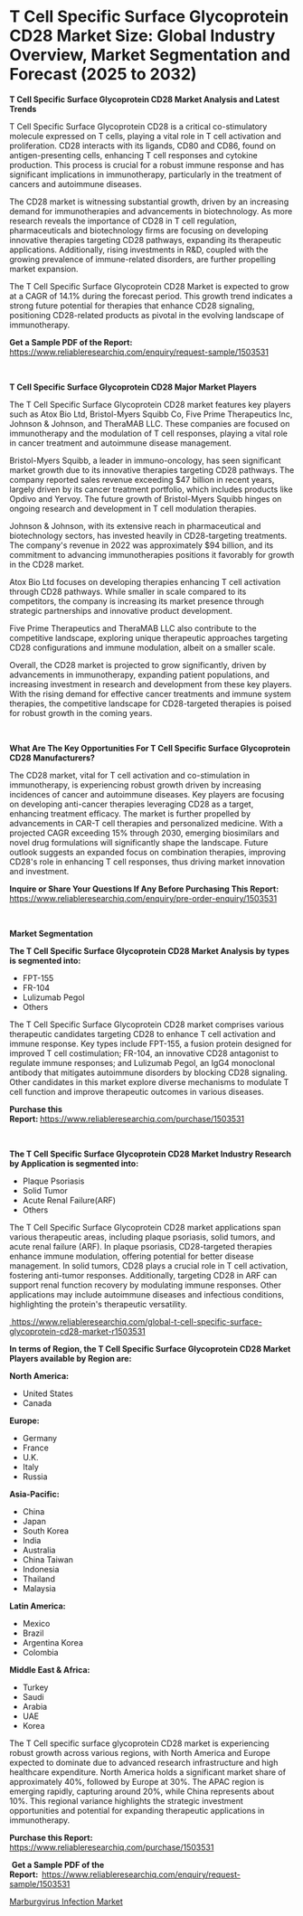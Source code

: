 <p><h1>T Cell Specific Surface Glycoprotein CD28 Market Size: Global Industry Overview, Market Segmentation and Forecast (2025 to 2032)</h1></p><p><strong>T Cell Specific Surface Glycoprotein CD28 Market Analysis and Latest Trends</strong></p>
<p><p>T Cell Specific Surface Glycoprotein CD28 is a critical co-stimulatory molecule expressed on T cells, playing a vital role in T cell activation and proliferation. CD28 interacts with its ligands, CD80 and CD86, found on antigen-presenting cells, enhancing T cell responses and cytokine production. This process is crucial for a robust immune response and has significant implications in immunotherapy, particularly in the treatment of cancers and autoimmune diseases.</p><p>The CD28 market is witnessing substantial growth, driven by an increasing demand for immunotherapies and advancements in biotechnology. As more research reveals the importance of CD28 in T cell regulation, pharmaceuticals and biotechnology firms are focusing on developing innovative therapies targeting CD28 pathways, expanding its therapeutic applications. Additionally, rising investments in R&D, coupled with the growing prevalence of immune-related disorders, are further propelling market expansion.</p><p>The T Cell Specific Surface Glycoprotein CD28 Market is expected to grow at a CAGR of 14.1% during the forecast period. This growth trend indicates a strong future potential for therapies that enhance CD28 signaling, positioning CD28-related products as pivotal in the evolving landscape of immunotherapy.</p></p>
<p><strong>Get a Sample PDF of the Report:&nbsp;</strong> <a href="https://www.reliableresearchiq.com/enquiry/request-sample/1503531?utm_campaign=3026&utm_medium=2&utm_source=Github&utm_content=ia&utm_term=23032025&utm_id=t-cell-specific-surface-glycoprotein-cd28">https://www.reliableresearchiq.com/enquiry/request-sample/1503531</a></p>
<p>&nbsp;</p>
<p><strong>T Cell Specific Surface Glycoprotein CD28 Major Market Players</strong></p>
<p><p>The T Cell Specific Surface Glycoprotein CD28 market features key players such as Atox Bio Ltd, Bristol-Myers Squibb Co, Five Prime Therapeutics Inc, Johnson & Johnson, and TheraMAB LLC. These companies are focused on immunotherapy and the modulation of T cell responses, playing a vital role in cancer treatment and autoimmune disease management.</p><p>Bristol-Myers Squibb, a leader in immuno-oncology, has seen significant market growth due to its innovative therapies targeting CD28 pathways. The company reported sales revenue exceeding $47 billion in recent years, largely driven by its cancer treatment portfolio, which includes products like Opdivo and Yervoy. The future growth of Bristol-Myers Squibb hinges on ongoing research and development in T cell modulation therapies.</p><p>Johnson & Johnson, with its extensive reach in pharmaceutical and biotechnology sectors, has invested heavily in CD28-targeting treatments. The company's revenue in 2022 was approximately $94 billion, and its commitment to advancing immunotherapies positions it favorably for growth in the CD28 market.</p><p>Atox Bio Ltd focuses on developing therapies enhancing T cell activation through CD28 pathways. While smaller in scale compared to its competitors, the company is increasing its market presence through strategic partnerships and innovative product development.</p><p>Five Prime Therapeutics and TheraMAB LLC also contribute to the competitive landscape, exploring unique therapeutic approaches targeting CD28 configurations and immune modulation, albeit on a smaller scale.</p><p>Overall, the CD28 market is projected to grow significantly, driven by advancements in immunotherapy, expanding patient populations, and increasing investment in research and development from these key players. With the rising demand for effective cancer treatments and immune system therapies, the competitive landscape for CD28-targeted therapies is poised for robust growth in the coming years.</p></p>
<p>&nbsp;</p>
<p><strong>What Are The Key Opportunities For T Cell Specific Surface Glycoprotein CD28 Manufacturers?</strong></p>
<p><p>The CD28 market, vital for T cell activation and co-stimulation in immunotherapy, is experiencing robust growth driven by increasing incidences of cancer and autoimmune diseases. Key players are focusing on developing anti-cancer therapies leveraging CD28 as a target, enhancing treatment efficacy. The market is further propelled by advancements in CAR-T cell therapies and personalized medicine. With a projected CAGR exceeding 15% through 2030, emerging biosimilars and novel drug formulations will significantly shape the landscape. Future outlook suggests an expanded focus on combination therapies, improving CD28's role in enhancing T cell responses, thus driving market innovation and investment.</p></p>
<p><strong>Inquire or Share Your Questions If Any Before Purchasing This Report:</strong> <a href="https://www.reliableresearchiq.com/enquiry/pre-order-enquiry/1503531?utm_campaign=3026&utm_medium=2&utm_source=Github&utm_content=ia&utm_term=23032025&utm_id=t-cell-specific-surface-glycoprotein-cd28">https://www.reliableresearchiq.com/enquiry/pre-order-enquiry/1503531</a></p>
<p>&nbsp;</p>
<p><strong>Market Segmentation</strong></p>
<p><strong>The T Cell Specific Surface Glycoprotein CD28 Market Analysis by types is segmented into:</strong></p>
<p><ul><li>FPT-155</li><li>FR-104</li><li>Lulizumab Pegol</li><li>Others</li></ul></p>
<p><p>The T Cell Specific Surface Glycoprotein CD28 market comprises various therapeutic candidates targeting CD28 to enhance T cell activation and immune response. Key types include FPT-155, a fusion protein designed for improved T cell costimulation; FR-104, an innovative CD28 antagonist to regulate immune responses; and Lulizumab Pegol, an IgG4 monoclonal antibody that mitigates autoimmune disorders by blocking CD28 signaling. Other candidates in this market explore diverse mechanisms to modulate T cell function and improve therapeutic outcomes in various diseases.</p></p>
<p><strong>Purchase this Report:&nbsp;</strong><a href="https://www.reliableresearchiq.com/purchase/1503531?utm_campaign=3026&utm_medium=2&utm_source=Github&utm_content=ia&utm_term=23032025&utm_id=t-cell-specific-surface-glycoprotein-cd28">https://www.reliableresearchiq.com/purchase/1503531</a></p>
<p>&nbsp;</p>
<p><strong>The T Cell Specific Surface Glycoprotein CD28 Market Industry Research by Application is segmented into:</strong></p>
<p><ul><li>Plaque Psoriasis</li><li>Solid Tumor</li><li>Acute Renal Failure(ARF)</li><li>Others</li></ul></p>
<p><p>The T Cell Specific Surface Glycoprotein CD28 market applications span various therapeutic areas, including plaque psoriasis, solid tumors, and acute renal failure (ARF). In plaque psoriasis, CD28-targeted therapies enhance immune modulation, offering potential for better disease management. In solid tumors, CD28 plays a crucial role in T cell activation, fostering anti-tumor responses. Additionally, targeting CD28 in ARF can support renal function recovery by modulating immune responses. Other applications may include autoimmune diseases and infectious conditions, highlighting the protein's therapeutic versatility.</p></p>
<p><a href="https://www.reliableresearchiq.com/global-t-cell-specific-surface-glycoprotein-cd28-market-r1503531?utm_campaign=3026&utm_medium=2&utm_source=Github&utm_content=ia&utm_term=23032025&utm_id=t-cell-specific-surface-glycoprotein-cd28">&nbsp;https://www.reliableresearchiq.com/global-t-cell-specific-surface-glycoprotein-cd28-market-r1503531</a></p>
<p><strong>In terms of Region, the T Cell Specific Surface Glycoprotein CD28 Market Players available by Region are:</strong></p>
<p>
    <p> <strong> North America: </strong>
        <ul>
            <li>United States</li>
            <li>Canada</li>
        </ul>
        </p> 
    <p> <strong> Europe: </strong>
        <ul>
            <li>Germany</li>
            <li>France</li>
            <li>U.K.</li>
            <li>Italy</li>
            <li>Russia</li>
        </ul>
        </p> 
    <p> <strong> Asia-Pacific: </strong>
        <ul>
            <li>China</li>
            <li>Japan</li>
            <li>South Korea</li>
            <li>India</li>
            <li>Australia</li>
            <li>China Taiwan</li>
            <li>Indonesia</li>
            <li>Thailand</li>
            <li>Malaysia</li>
        </ul>
        </p> 
    <p> <strong> Latin America: </strong>
        <ul>
            <li>Mexico</li>
            <li>Brazil</li>
            <li>Argentina Korea</li>
            <li>Colombia</li>
        </ul>
        </p> 
    <p> <strong> Middle East & Africa: </strong>
        <ul>
            <li>Turkey</li>
            <li>Saudi</li>
            <li>Arabia</li>
            <li>UAE</li>
            <li>Korea</li>
        </ul>
    </p>
    </p>
<p><p>The T Cell specific surface glycoprotein CD28 market is experiencing robust growth across various regions, with North America and Europe expected to dominate due to advanced research infrastructure and high healthcare expenditure. North America holds a significant market share of approximately 40%, followed by Europe at 30%. The APAC region is emerging rapidly, capturing around 20%, while China represents about 10%. This regional variance highlights the strategic investment opportunities and potential for expanding therapeutic applications in immunotherapy.</p></p>
<p><strong>Purchase this Report: </strong><a href="https://www.reliableresearchiq.com/purchase/1503531?utm_campaign=3026&utm_medium=2&utm_source=Github&utm_content=ia&utm_term=23032025&utm_id=t-cell-specific-surface-glycoprotein-cd28">https://www.reliableresearchiq.com/purchase/1503531</a></p>
<p>&nbsp;<strong>Get a Sample PDF of the Report:&nbsp;&nbsp;</strong><a href="https://www.reliableresearchiq.com/enquiry/request-sample/1503531?utm_campaign=3026&utm_medium=2&utm_source=Github&utm_content=ia&utm_term=23032025&utm_id=t-cell-specific-surface-glycoprotein-cd28">https://www.reliableresearchiq.com/enquiry/request-sample/1503531</a></p>
<p><strong></strong></p>
<p><p><a href="https://github.com/muhjanaidu/Market-Research-Report-List-1/blob/main/marburgvirus-infection-market.md?utm_campaign=3026&utm_medium=2&utm_source=Github&utm_content=ia&utm_term=23032025&utm_id=t-cell-specific-surface-glycoprotein-cd28">Marburgvirus Infection Market</a></p></p>
